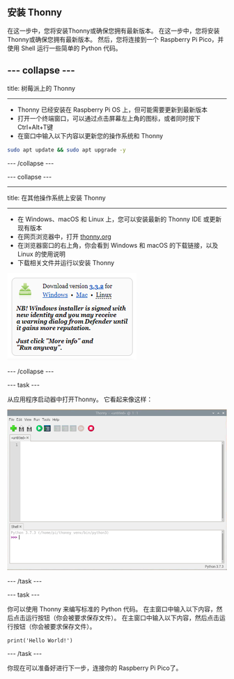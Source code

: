 ## 安装 Thonny

在这一步中，您将安装Thonny或确保您拥有最新版本。 在这一步中，您将安装Thonny或确保您拥有最新版本。 然后，您将连接到一个 Raspberry Pi Pico，并使用 Shell 运行一些简单的 Python 代码。

## --- collapse ---

title: 树莓派上的 Thonny

---

- Thonny 已经安装在 Raspberry Pi OS 上，但可能需要更新到最新版本
- 打开一个终端窗口，可以通过点击屏幕左上角的图标，或者同时按下Ctrl+Alt+T键
- 在窗口中输入以下内容以更新您的操作系统和 Thonny

```bash
sudo apt update && sudo apt upgrade -y
```

\--- /collapse ---

\--- collapse ---

---

title: 在其他操作系统上安装 Thonny

---

- 在 Windows、macOS 和 Linux 上，您可以安装最新的 Thonny IDE 或更新现有版本
- 在网页浏览器中，打开 [thonny.org](https://thonny.org/)
- 在浏览器窗口的右上角，你会看到 Windows 和 macOS 的下载链接，以及 Linux 的使用说明
- 下载相关文件并运行以安装 Thonny

![从 thonny 网站下载的说明](images/thonny-site.png)

\--- /collapse ---

\--- task ---

从应用程序启动器中打开Thonny。 它看起来像这样：

![Thonny 应用](images/thonny-editor.png)

\--- /task ---

\--- task ---

你可以使用 Thonny 来编写标准的 Python 代码。 在主窗口中输入以下内容，然后点击运行按钮（你会被要求保存文件）。 在主窗口中输入以下内容，然后点击运行按钮（你会被要求保存文件）。

```python3
print('Hello World!')
```

\--- /task ---

你现在可以准备好进行下一步，连接你的 Raspberry Pi Pico了。
